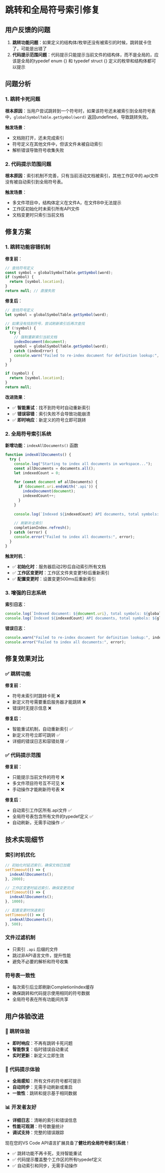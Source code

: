 # 跳转和全局符号索引修复

## 用户反馈的问题

1. **跳转功能问题**：如果定义的结构体/枚举还没有被索引的时候，跳转就卡住了，可能是出错了
2. **代码提示范围问题**：代码提示只能提示当前文件的结构体，而不是全局的，应该是全局的typedef enum {} 和 typedef struct {} 定义的枚举和结构体都可以提示

## 问题分析

### 1. 跳转卡死问题
**根本原因**：当用户尝试跳转到一个符号时，如果该符号还未被索引到全局符号表中，`globalSymbolTable.getSymbol(word)` 返回undefined，导致跳转失败。

**触发场景**：
- 文档刚打开，还未完成索引
- 符号定义在其他文件中，但该文件未被自动索引
- 解析错误导致符号收集失败

### 2. 代码提示范围问题  
**根本原因**：索引机制不完善，只有当前活动文档被索引，其他工作区中的.api文件没有被自动索引到全局符号表。

**触发场景**：
- 多文件项目中，结构体定义在文件A，在文件B中无法提示
- 工作区初始化时未索引所有API文件
- 文档变更时只索引当前文档

## 修复方案

### 1. 跳转功能容错机制

**修复前**：
```typescript
// 查找符号定义
const symbol = globalSymbolTable.getSymbol(word);
if (symbol) {
  return [symbol.location];
}
return null; // 直接失败
```

**修复后**：
```typescript
// 查找符号定义
let symbol = globalSymbolTable.getSymbol(word);

// 如果没有找到符号，尝试刷新索引后再次查找
if (!symbol) {
  try {
    // 强制重新索引当前文档
    indexDocument(document);
    symbol = globalSymbolTable.getSymbol(word);
  } catch (indexError) {
    console.warn("Failed to re-index document for definition lookup:", indexError);
  }
}

if (symbol) {
  return [symbol.location];
}
return null;
```

**改进效果**：
- ✅ **智能重试**：找不到符号时自动重新索引
- ✅ **错误容错**：索引失败不会导致功能崩溃
- ✅ **即时响应**：新定义的符号立即可跳转

### 2. 全局符号索引系统

**新增功能**：`indexAllDocuments()` 函数
```typescript
function indexAllDocuments() {
  try {
    console.log("Starting to index all documents in workspace...");
    const allDocuments = documents.all();
    let indexedCount = 0;
    
    for (const document of allDocuments) {
      if (document.uri.endsWith('.api')) {
        indexDocument(document);
        indexedCount++;
      }
    }
    
    console.log(`Indexed ${indexedCount} API documents, total symbols: ${globalSymbolTable.getAllSymbols().length}`);
    
    // 刷新补全索引
    completionIndex.refresh();
  } catch (error) {
    console.error("Failed to index all documents:", error);
  }
}
```

**触发时机**：
- ✅ **初始化时**：服务器启动2秒后自动索引所有文档
- ✅ **工作区变更时**：工作区文件夹变更1秒后重新索引
- ✅ **配置变更时**：设置变更500ms后重新索引

### 3. 增强的日志系统

**索引日志**：
```typescript
console.log(`Indexed document: ${document.uri}, total symbols: ${globalSymbolTable.getAllSymbols().length}`);
console.log(`Indexed ${indexedCount} API documents, total symbols: ${globalSymbolTable.getAllSymbols().length}`);
```

**错误日志**：
```typescript
console.warn("Failed to re-index document for definition lookup:", indexError);
console.error("Failed to index all documents:", error);
```

## 修复效果对比

### ✅ 跳转功能
**修复前**：
- 符号未索引时跳转卡死 ❌
- 新定义符号需要重启服务器才能跳转 ❌
- 错误时无提示信息 ❌

**修复后**：
- 智能重试机制，自动重新索引 ✅
- 新定义符号立即可跳转 ✅  
- 详细的错误日志和容错处理 ✅

### ✅ 代码提示范围
**修复前**：
- 只能提示当前文件的符号 ❌
- 多文件项目符号互不可见 ❌
- 手动操作才能刷新符号表 ❌

**修复后**：
- 自动索引工作区所有.api文件 ✅
- 全局符号表包含所有文件的typedef定义 ✅
- 自动刷新，无需手动操作 ✅

## 技术实现细节

### 索引时机优化
```typescript
// 初始化时延迟索引，确保文档已加载
setTimeout(() => {
  indexAllDocuments();
}, 2000);

// 工作区变更时延迟索引，确保变更完成
setTimeout(() => {
  indexAllDocuments();
}, 1000);

// 配置变更时快速索引
setTimeout(() => {
  indexAllDocuments();
}, 500);
```

### 文件过滤机制
- 只索引 `.api` 后缀的文件
- 跳过非API语言文件，提升性能
- 避免不必要的解析和符号收集

### 符号表一致性
- 每次索引后立即刷新CompletionIndex缓存
- 确保跳转和代码提示使用相同的符号数据
- 全局符号表在所有功能间共享

## 用户体验改进

### 🚀 跳转体验
- **即时响应**：不再有跳转卡死问题
- **智能恢复**：临时错误自动重试
- **实时更新**：新定义立即生效

### 🎯 代码提示体验  
- **全局感知**：所有文件的符号都可提示
- **自动同步**：无需手动刷新或重启
- **一致性**：跳转和提示基于相同数据

### 📊 开发者友好
- **详细日志**：清晰的索引和错误信息
- **性能可观测**：符号数量统计
- **调试支持**：完整的错误跟踪

现在您的VS Code API语言扩展具备了**健壮的全局符号索引系统**！
- ✅ 跳转功能不再卡死，支持智能重试
- ✅ 代码提示覆盖整个工作区的所有typedef定义
- ✅ 自动索引和同步，无需手动操作